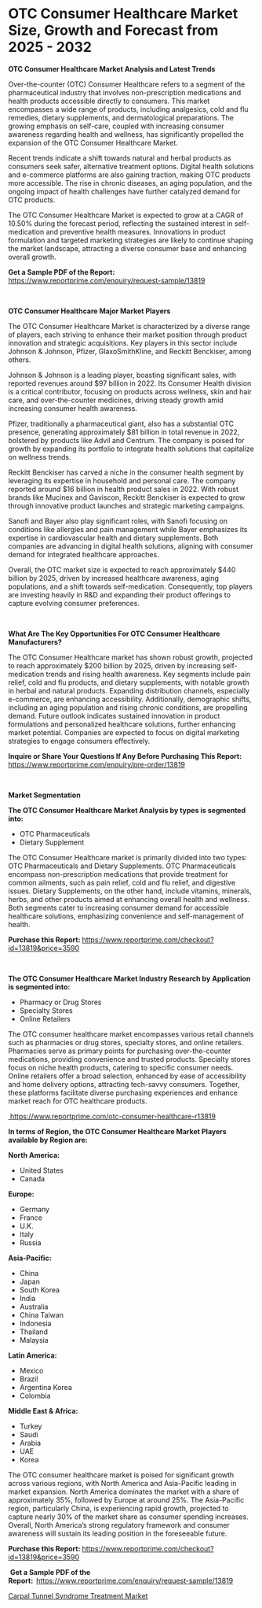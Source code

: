 <p><h1>OTC Consumer Healthcare Market Size, Growth and Forecast from 2025 - 2032</h1></p><p><strong>OTC Consumer Healthcare Market Analysis and Latest Trends</strong></p>
<p><p>Over-the-counter (OTC) Consumer Healthcare refers to a segment of the pharmaceutical industry that involves non-prescription medications and health products accessible directly to consumers. This market encompasses a wide range of products, including analgesics, cold and flu remedies, dietary supplements, and dermatological preparations. The growing emphasis on self-care, coupled with increasing consumer awareness regarding health and wellness, has significantly propelled the expansion of the OTC Consumer Healthcare Market.</p><p>Recent trends indicate a shift towards natural and herbal products as consumers seek safer, alternative treatment options. Digital health solutions and e-commerce platforms are also gaining traction, making OTC products more accessible. The rise in chronic diseases, an aging population, and the ongoing impact of health challenges have further catalyzed demand for OTC products.</p><p>The OTC Consumer Healthcare Market is expected to grow at a CAGR of 10.50% during the forecast period, reflecting the sustained interest in self-medication and preventive health measures. Innovations in product formulation and targeted marketing strategies are likely to continue shaping the market landscape, attracting a diverse consumer base and enhancing overall growth.</p></p>
<p><strong>Get a Sample PDF of the Report:&nbsp;</strong> <a href="https://www.reportprime.com/enquiry/request-sample/13819?utm_campaign=2662&utm_medium=2&utm_source=Github&utm_content=ia&utm_term=20032025&utm_id=otc-consumer-healthcare">https://www.reportprime.com/enquiry/request-sample/13819</a></p>
<p>&nbsp;</p>
<p><strong>OTC Consumer Healthcare Major Market Players</strong></p>
<p><p>The OTC Consumer Healthcare Market is characterized by a diverse range of players, each striving to enhance their market position through product innovation and strategic acquisitions. Key players in this sector include Johnson & Johnson, Pfizer, GlaxoSmithKline, and Reckitt Benckiser, among others.</p><p>Johnson & Johnson is a leading player, boasting significant sales, with reported revenues around $97 billion in 2022. Its Consumer Health division is a critical contributor, focusing on products across wellness, skin and hair care, and over-the-counter medicines, driving steady growth amid increasing consumer health awareness.</p><p>Pfizer, traditionally a pharmaceutical giant, also has a substantial OTC presence, generating approximately $81 billion in total revenue in 2022, bolstered by products like Advil and Centrum. The company is poised for growth by expanding its portfolio to integrate health solutions that capitalize on wellness trends.</p><p>Reckitt Benckiser has carved a niche in the consumer health segment by leveraging its expertise in household and personal care. The company reported around $16 billion in health product sales in 2022. With robust brands like Mucinex and Gaviscon, Reckitt Benckiser is expected to grow through innovative product launches and strategic marketing campaigns.</p><p>Sanofi and Bayer also play significant roles, with Sanofi focusing on conditions like allergies and pain management while Bayer emphasizes its expertise in cardiovascular health and dietary supplements. Both companies are advancing in digital health solutions, aligning with consumer demand for integrated healthcare approaches.</p><p>Overall, the OTC market size is expected to reach approximately $440 billion by 2025, driven by increased healthcare awareness, aging populations, and a shift towards self-medication. Consequently, top players are investing heavily in R&D and expanding their product offerings to capture evolving consumer preferences.</p></p>
<p>&nbsp;</p>
<p><strong>What Are The Key Opportunities For OTC Consumer Healthcare Manufacturers?</strong></p>
<p><p>The OTC Consumer Healthcare market has shown robust growth, projected to reach approximately $200 billion by 2025, driven by increasing self-medication trends and rising health awareness. Key segments include pain relief, cold and flu products, and dietary supplements, with notable growth in herbal and natural products. Expanding distribution channels, especially e-commerce, are enhancing accessibility. Additionally, demographic shifts, including an aging population and rising chronic conditions, are propelling demand. Future outlook indicates sustained innovation in product formulations and personalized healthcare solutions, further enhancing market potential. Companies are expected to focus on digital marketing strategies to engage consumers effectively.</p></p>
<p><strong>Inquire or Share Your Questions If Any Before Purchasing This Report:</strong> <a href="https://www.reportprime.com/enquiry/pre-order/13819?utm_campaign=2662&utm_medium=2&utm_source=Github&utm_content=ia&utm_term=20032025&utm_id=otc-consumer-healthcare">https://www.reportprime.com/enquiry/pre-order/13819</a></p>
<p>&nbsp;</p>
<p><strong>Market Segmentation</strong></p>
<p><strong>The OTC Consumer Healthcare Market Analysis by types is segmented into:</strong></p>
<p><ul><li>OTC Pharmaceuticals</li><li>Dietary Supplement</li></ul></p>
<p><p>The OTC Consumer Healthcare market is primarily divided into two types: OTC Pharmaceuticals and Dietary Supplements. OTC Pharmaceuticals encompass non-prescription medications that provide treatment for common ailments, such as pain relief, cold and flu relief, and digestive issues. Dietary Supplements, on the other hand, include vitamins, minerals, herbs, and other products aimed at enhancing overall health and wellness. Both segments cater to increasing consumer demand for accessible healthcare solutions, emphasizing convenience and self-management of health.</p></p>
<p><strong>Purchase this Report:&nbsp;</strong><a href="https://www.reportprime.com/checkout?id=13819&price=3590&utm_campaign=2662&utm_medium=2&utm_source=Github&utm_content=ia&utm_term=20032025&utm_id=otc-consumer-healthcare">https://www.reportprime.com/checkout?id=13819&price=3590</a></p>
<p>&nbsp;</p>
<p><strong>The OTC Consumer Healthcare Market Industry Research by Application is segmented into:</strong></p>
<p><ul><li>Pharmacy or Drug Stores</li><li>Specialty Stores</li><li>Online Retailers</li></ul></p>
<p><p>The OTC consumer healthcare market encompasses various retail channels such as pharmacies or drug stores, specialty stores, and online retailers. Pharmacies serve as primary points for purchasing over-the-counter medications, providing convenience and trusted products. Specialty stores focus on niche health products, catering to specific consumer needs. Online retailers offer a broad selection, enhanced by ease of accessibility and home delivery options, attracting tech-savvy consumers. Together, these platforms facilitate diverse purchasing experiences and enhance market reach for OTC healthcare products.</p></p>
<p><a href="https://www.reportprime.com/otc-consumer-healthcare-r13819?utm_campaign=2662&utm_medium=2&utm_source=Github&utm_content=ia&utm_term=20032025&utm_id=otc-consumer-healthcare">&nbsp;https://www.reportprime.com/otc-consumer-healthcare-r13819</a></p>
<p><strong>In terms of Region, the OTC Consumer Healthcare Market Players available by Region are:</strong></p>
<p>
    <p> <strong> North America: </strong>
        <ul>
            <li>United States</li>
            <li>Canada</li>
        </ul>
        </p> 
    <p> <strong> Europe: </strong>
        <ul>
            <li>Germany</li>
            <li>France</li>
            <li>U.K.</li>
            <li>Italy</li>
            <li>Russia</li>
        </ul>
        </p> 
    <p> <strong> Asia-Pacific: </strong>
        <ul>
            <li>China</li>
            <li>Japan</li>
            <li>South Korea</li>
            <li>India</li>
            <li>Australia</li>
            <li>China Taiwan</li>
            <li>Indonesia</li>
            <li>Thailand</li>
            <li>Malaysia</li>
        </ul>
        </p> 
    <p> <strong> Latin America: </strong>
        <ul>
            <li>Mexico</li>
            <li>Brazil</li>
            <li>Argentina Korea</li>
            <li>Colombia</li>
        </ul>
        </p> 
    <p> <strong> Middle East & Africa: </strong>
        <ul>
            <li>Turkey</li>
            <li>Saudi</li>
            <li>Arabia</li>
            <li>UAE</li>
            <li>Korea</li>
        </ul>
    </p>
    </p>
<p><p>The OTC consumer healthcare market is poised for significant growth across various regions, with North America and Asia-Pacific leading in market expansion. North America dominates the market with a share of approximately 35%, followed by Europe at around 25%. The Asia-Pacific region, particularly China, is experiencing rapid growth, projected to capture nearly 30% of the market share as consumer spending increases. Overall, North America’s strong regulatory framework and consumer awareness will sustain its leading position in the foreseeable future.</p></p>
<p><strong>Purchase this Report: </strong><a href="https://www.reportprime.com/checkout?id=13819&price=3590&utm_campaign=2662&utm_medium=2&utm_source=Github&utm_content=ia&utm_term=20032025&utm_id=otc-consumer-healthcare">https://www.reportprime.com/checkout?id=13819&price=3590</a></p>
<p>&nbsp;<strong>Get a Sample PDF of the Report:&nbsp;&nbsp;</strong><a href="https://www.reportprime.com/enquiry/request-sample/13819?utm_campaign=2662&utm_medium=2&utm_source=Github&utm_content=ia&utm_term=20032025&utm_id=otc-consumer-healthcare">https://www.reportprime.com/enquiry/request-sample/13819</a></p>
<p><strong></strong></p>
<p><p><a href="https://github.com/rushanday/Market-Research-Report-List-1/blob/main/carpal-tunnel-syndrome-treatment-market.md?utm_campaign=2662&utm_medium=2&utm_source=Github&utm_content=ia&utm_term=20032025&utm_id=otc-consumer-healthcare">Carpal Tunnel Syndrome Treatment Market</a></p></p>